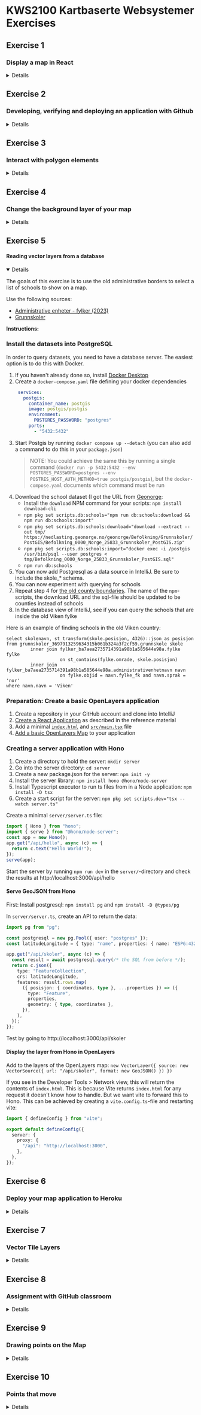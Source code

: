 # KWS2100 Kartbaserte Websystemer Exercises

## Exercise 1
###  Display a map in React

<details>

Create a React application that displays information on a map

1. If you're using IntelliJ, I recommend creating a new Empty project for your application
2. Use [Vite](https://vitejs.dev/guide/) to create a React + Typescript application
   * `npm install --save-dev vite && npm install react react-dom`
   * `npm pkg set scripts.dev="vite"`
   * Create `index.html` (critical line `<script src="src/main.tsx" type="module"></script>`)
   * Create `src/main.tsx` (critical line: `createRoot(document.getElementById("root")).render(<h1>Hello World</h1>)`)
3. Verify that you can make changes and see them displayed in the web page
   * If you want, you can deploy the application to GitHub pages now
4. Replace the App component with a component that uses OpenLayers to display a map
   * See [reference material](../README.md#creating-a-openlayers-map-in-react)
5. Add [fylker in Norway](https://github.com/robhop/fylker-og-kommuner/blob/main/Fylker-M.geojson) as a vector layer
   * Place the file in `public/geojson/fylker.json`
   * Add a layer to the map layers array: `new VectorLayer({source: new VectorSource({url: "/geojson/fylker.json", format: new GeoJSON()})})`
6. (Optional) Style the vector layer
7. (Optional) Change the style on hover
8. (Optional) Add schools from https://kart.dsb.no/ (Sårbare objekter > Videregående skoler)
9. (Optional) Deploy to GitHub pages

## Tips:

- In order to display a map with OpenLayers, you have to create a Map object with a View and at least one layer.
  The view must have center and zoom
- You can use `new OSM()` (for Open Street Maps) as your first layer
- Make sure you call the OpenLayers function `useGeographic()` at the top of your file. Otherwise, positions will be
  displayed as meters from the equator instead of degrees latitude and longitude
- If things are working weird, make sure you have `import {Map} from "ol"`, as there is a core JavaScript object that
  is also called `Map`. Also, avoid calling your React component ~~`Map`~~ (as I once did and struggled with for a
  long time)
- A common error is for the map `<div>` to have zero size. Make sure you style it with `height` and `width`

For a solution, check out [the reference code for lecture 1](https://github.com/kristiania-kws2100-2024/kristiania-kws2100-2024.github.io/tree/reference/01)

</details>

## Exercise 2
### Developing, verifying and deploying an application with Github

<details>

The goal of this exercise is the following:

- You should be able to display a React application in the web browser
- When you make a change to the application, you should see this change automatically
- The resulting application should be built with vite to a distribution folder
- You should be able to push changes to the web
- When you introduce an error, you don't want to break a working website
- You want to avoid introducing errors in the first place
- You should be able to cooperate with your team in a structured way

In the exercise, we will follow the official [Thinking in React](https://react.dev/learn/thinking-in-react) tutorial, and add TypeScript, GitHub and code reviews.

### Step 1: Create and commit a simple React application

1. [Create a new repository](https://github.com/new) on GitHub
2. In IntelliJ, select ☰ > File > New Project from Version Control and copy your new GitHub repo as the URL 
3. Create the `package.json` files for your React application and a dev-script
   1. `npm init -y`
   2. `npm i -D vite`
   3. `npm i react react-dom`
   4. `npm pkg set scripts.dev=vite`
4. Open `package.json` in IntelliJ and press the green "play button" by "dev"
5. Click on the URL in the console output to open a 404 page to the app
6. Create `index.html` (ideally, you use the `doc` template, but this is the minimal code needed)
    ```html
    <div id="root"></div>
    <script src="src/main.jsx" type="module"></script>
    ```
7. Create `src/main.jsx`:
    ```jsx
    import {createRoot} from "react-dom/client";
    import React from "react";

    createRoot(document.getElementById("root")).render(<h1>Hello World</h1>);
   ```
8. Commit and push the code

### Start collaboration

1. Join up with another student and share their project. One student should create a new IntelliJ project from the repository of the other (see step 2)
2. Add a GitHub Action New workflow at GitHub.com. Search for the Node.js template
3. This workflow will fail because you are missing a `test` script
4. Add a test script to execute [Prettier](https://prettier.io/)
   1. `npm i -D prettier`
   2. `npm pkg set scripts.test="prettier --check ."`
5. Run `npm test` locally. This is the same as what GitHub will run. This will fail because your code formatting isn't pretty yes
6. Run `npx prettier --write .` to fix your code formatting
7. Commit to Git and push
8. The project should now build with GitHub

To avoid commiting with errors, you should install the Prettier IntelliJ plugin:

1. Open IntelliJ Settings, go to Plugins, search for and install Prettier
2. Open IntelliJ Settings, go to Languages & Frameworks > JavaScript > Prettier and enable the prettier configuration (either Automatic or Manual)
3. Open your `package.json`-file, right click and select Apply Prettier Code Style Rules

### Deploy your application with GitHub pages

There is one tricky step to deployment. When your repository is named for example `https://github.com/kristiania-kws2100-2025/kws2100-kartbaserte-websystemer`,
GitHub pages will deploy to `https://kristiania-kws2100-2025.github.io/kws2100-kartbaserte-websystemer`. By default your JavaScript will be loaded from files like `/asset.js`, but GitHub pages will move this file to a subdirectory. To fix, this you have to instruct Vite to locate your application in a subdirectory, by specifying the `base` configuration property.

1. Create a `vite.config.js` file that specifies your base path:
   ```js
    import { defineConfig } from "vite";
    
    export default defineConfig({
      // Change "/my-repo" to be the name of your GitHub repository. For example
      // when my code is at https://github.com/kristiania-kws2100-2025/kws2100-kartbaserte-websystemer/
      // I should have `base: "/kws2100-kartbaserte-websystemer"`
      base: "/my-repo",
    });
   ```
2. Add a build script:
   - `npm pkg set scripts.build="vite build"`
3. Test this out by running `npm run build`. This should create some files under `dist/`. Add `dist/` to `.gitignore`
4. Add GitHub pages deployment scripts to your workflow file (under `.github/workflows/`)
   ```yaml
   # Most of the file is unchanged
   
   steps:
      # ...
      # keep the existing steps and add the following
      - run: npm run build
      - uses: actions/upload-pages-artifact@v3
        with:
          path: ./dist
      - uses: actions/deploy-pages@v4
   ```
5. You also have to give your workflow permissions to update GitHub pages for your project:
   ```yaml
   # Most of the file is unchanged
   
    # Add to the job section (under the jobs: keyword, at the same level as `steps` and `runs-on`)
    permissions:
      id-token: write
      pages: write
   ```
6. Turn on GitHub pages in your repository on GitHub: Under Settings > Pages, update Build and deployment > Source to be "GitHub Actions"
7. Commit and push the changes to `package.json`, `vite.config.js`, `.gitignore` and your workflow under `.github/workflows/`

Your project should now be deployed and available on the web.

### Do some React development

Follow the official [Thinking in React](https://react.dev/learn/thinking-in-react) tutorial, and add TypeScript, GitHub and code reviews.

1. You can copy the code from "Step 2: Build a static version in React" into a file named `App.jsx`, but add the React import line to the top:
   - `import React from "react"`
2. Update `main.jsx` to use `App.jsx`
    ```jsx
    import { createRoot } from "react-dom/client";
    import React from "react";
    import App from "./App";
    
    createRoot(document.getElementById("root")).render(<App />);
   ```
3. When you have gotten the code to work locally, you can commit and push and the application should update

### Introduce TypeScript on a branch

1. In IntelliJ: Go to the Git view ☰ > View > Tool Windows > Git
2. Right-click the `main` branch in the Git Windows and select "New branch from main..."
3. Enter a branch name
4. Install TypeScript: `npm i -D typescript`
5. Setup TypeScript's `tsconfig.json`-file: `npx tsc --init --jsx react`
6. Format `tsconfig.json`-file: `npx prettier --write tsconfig.json`
7. Add TypeScript checking to the `npm test`: `npm pkg set scripts.test="tsc --noEmit && prettier --check ."`
8. Rename `src/App.jsx` to `src/App.tsx`

You now get a lot of errors when you run `npm test`. Here is how to fix them:

1. Install the TypeScript definitions for React and React-DOM: `npm install -D @types/react @types/react-dom`
2. Define the TypeScript types in `App.tsx`. `function ProductCategoryRow`:
   ```tsx
   function ProductCategoryRow({ category }: { category: ReactNode }) {
      return (
        <tr>
          <th colSpan={2}>{category}</th>
        </tr>
      );
   }
   ```
3. For `function ProductRow`, you need to define the Product type based on PRODUCTS:
   ```tsx
   type Product = (typeof PRODUCTS)[number];

   function ProductRow({ product }: { product: Product }) {
     // ..
   }
   ```
4. `function ProductTable`:
   ```tsx
   function ProductTable({ products }: { products: Product[] }) {
     const rows: ReactNode[] = [];
     let lastCategory: ReactNode = null;
     // ..
   }
   ```
5. `function FilterableProductTable`:
   ```tsx
   function FilterableProductTable({ products }: { products: Product[] }) {
    // ...
   }
   ```
6. `npm test` should now run without error
7. Rename `main.tsx` and update the reference to this in `index.html`. This should leave you with one simple issue to fix
8. Commit and push the branch
9. In GitHub go to Pull requests and press New pull request
10. The other developer can now view the pull request, comment and ultimately merge the pull request into main
11. GitHub Actions will build the project based on which trigger (`on`) rules you have defined. You should try to customize this to only deploy when the pull request is merged
12. To avoid commiting changes with TypeScript errors, you can install [Husky](https://typicode.github.io/husky/) which runs `npm test` for you before each commit
    1. `npm install -D husky`
    2. `npx husky init`

### Develop a feature on a branch

1. Create a new branch (as in the last step)
2. Develop the [FilterableProductTable](https://react.dev/learn/thinking-in-react#step-3-find-the-minimal-but-complete-representation-of-ui-state) feature in the React tutorial
3. Commit and push as normal
4. Create a pull request, do a code review and merge the pull request

### Implement multiple languages by using TypeScript

The browser lets you determine the users preferred language by using `navigator.language` (when the user changes this, you can detect this by listening to `"languagechange"`).

You can use this to localize the texts in the UI by using React's context mechanism together with TypeScript. The details are left as part of the exercise, but here is an example of the effect we want:

```tsx
function SearchBar(/* ... parameter definition ... */) {
  const applicationText = useContext(ApplicationTextContext);
  return (
    <form>
      <input
        // ...  other attributes
        placeholder={applicationText.actions.searchPlaceholder}
      />
      <label>
        <input
            // ... other attributes
        />
        {applicationText.actions.onlyShowStock}
      </label>
    </form>
  );
}
```


</details>

## Exercise 3
### Interact with polygon elements

<details>

### Be prepared:

1. Make sure you have solved [exercise 1](#exercise-1) before your start. You need to have a working React application that displays kommuner on a map
2. You don't have to have published an application to the Internet with [exercise 2](#exercise-2), but it can be fun to show your work if you can

### Interactions with the map

- The user should be able to focus on their own position
- The user should be able to toggle display of kommune layer on and off
- When the user clicks on the map with kommuner on, an overlay should show the name of the clicked feature

Optional (this will probably be the topic for a later lecture)
  
- The system should show a list of features in an aside
- When the user changes the view, the list of features in the aside should reflect what the user sees
- When the user hovers on a feature in the map, the feature should be highlighted in the aside
- When the user hovers on a feature in the aside, the feature should be highlighted in the map

## Tips:

- In order to display a map with OpenLayers, you have to create a Map object with a View and at least one layer.
  The view must have center and zoom
- You can use `new OSM()` (for Open Street Maps) as your first layer
- Make sure you call the OpenLayers function `useGeographic()` at the top of your file. Otherwise, positions will be
  displayed as meters from the equator instead of degrees latitude and longitude
- If things are working weird, make sure you have `import {Map} from "ol"`, as there is a core JavaScript object that
  is also called `Map`. Also, avoid calling your React component ~~`Map`~~ (as I once did and struggled with for a
  long time)
- To deal with clicks, use `map.on` to add an event handler (and `map.un` to remove it) and use
  `layer.getSource().getFeaturesAtCoordinate()` to find the clicked feature

</details>

## Exercise 4
### Change the background layer of your map

<details>

### Preparations

1. Create a repository in your GitHub account and clone into IntelliJ
2. [Create a React Application](../README.md#creating-a-react-application) as described in the reference material
3. Add a minimal [`index.html`](../README.md#minimal-indexhtml) and [`src/main.tsx`](../README.md#minimal-srcmaintsx) file
4. Optionally, add [`.vite.config.ts`](../README.md#minimal-viteconfigts) and [`.github/workflows/publish-to-pages.yaml`](../README.md#minimal-githubworkflowspublish-to-github-pagesyml)
   to deploy your application to GitHub pages
5. [Add a basic OpenLayers Map](../README.md#creating-a-openlayers-map-in-react) to your application

You should now have a basic OpenLayers application

### The goal of the exercise

Implement a select that lets you pick between OpenStreetMap, Stadia, Ortophoto of Norway and an Arctic map.

### How to do it

1. Change `layers` so it's a React state instead of a property to initialize the `Map` object
   ```tsx
   const osmLayer = new TileLayer({source: new OSM()});
   
   export function Application() {
     // 
     const [baseLayer, setBaseLayer] = useState<Layer>(osmLayer);
     useEffect(() => map.setLayers([baseLayer]), [baseLayer]);
     // ... the current implementation goes here
   }
   ```
2. Implement a `<select />` that calls `setBaseLayer` to change the background layer. You can use
   [StadiaMaps](https://openlayers.org/en/latest/apidoc//module-ol_source_StadiaMaps-StadiaMaps.html)
   `const statiaLayer = new TileLayer({ source: new StadiaMaps({ layer: "alidade_smooth_dark" }) })` as the other
   layer
3. Implement an `<option>` in the select that uses [kartverkets topo background layer](https://kartkatalog.geonorge.no/metadata/topografisk-norgeskart-wmts--cache/8f381180-1a47-4453-bee7-9a3d64843efa)
   (note: this may be slow!). You must load the map definitions using the definition of the map, so you need some extra loading code:
   ```tsx
    import { optionsFromCapabilities } from "ol/source/WMTS";
    import { WMTSCapabilities } from "ol/format";
    const parser = new WMTSCapabilities();
    const kartverketTopoLayer = new TileLayer();
    fetch("https://cache.kartverket.no/v1/wmts/1.0.0/WMTSCapabilities.xml").then(
      async function (response) {
        const result = parser.read(await response.text());
        const options = optionsFromCapabilities(result, {
          layer: "toporaster",
          matrixSet: "webmercator",
        });
        kartverketTopoLayer.setSource(new WMTS(options!));
      },
    ); 
   ```
4. Implement an `<option>` for [aerial photos of Norway](https://kartkatalog.geonorge.no/metadata/norge-i-bilder-wmts-euref89-utm33/072662f8-41c9-4e9a-a55a-343dee0c3f84).
   **This is trickier than the last step**. The URL is `http://opencache.statkart.no/gatekeeper/gk/gk.open_nib_utm33_wmts_v2?SERVICE=WMTS&REQUEST=GetCapabilities`,
  `{ layer: "Nibcache_UTM33_EUREF89_v2", matrixSet: "default028mm", }`. However, this map has a projection that isn't supported by OpenLayers by default.
  In order to add projections support:
    - `npm install proj4`
    - `npm install -D @types/proj4`
    - Import proj4 in your code: `import proj4 from "proj4";`
    - Add the following code to define the projection: `proj4.defs([["EPSG:25833", "+proj=utm +zone=33 +ellps=GRS80 +towgs84=0,0,0,0,0,0,0 +units=m +no_defs +type=crs"]])`
      (I got this from [EPSG.io](https://epsg.io/25833))
    - Add the projection definitions to OpenLayers: `register(proj4);`
5. Implement an `<option>` for [a polar projection](https://arctic-sdi.org/services/topografic-basemap/). For unknown
   reasons, the WMTS definition of this map doesn't support Cross-Origin Resource Sharing so you can't request it in your
   application. Instead, download the XML-file and save it as `public/wmts/arctic-sdi.xml`.
    - Use the options `{ layer: "arctic_cascading", matrixSet: "3575", }`
    - Add the projection definition to the `proj4.defs` call: `["EPSG:3575", "+proj=laea +lat_0=90 +lon_0=10 +x_0=0 +y_0=0 +datum=WGS84 +units=m +no_defs +type=crs"]`
6. The arctic map looks unimpressive and somewhat strange. This is because the OpenLayers view currently is 
   Mercator-projection. It reshapes the arctic conic tiles to the Mercator cylindrical projection. To fix this, we need
   OpenLayers to change the view when the projection changes.
    - Instead of initializing the `view` option when creating the map, convert the view to `useState`:
      `const [view, setView] = useState(new View({ center: [10.8, 59.9], zoom: 7 }));`
    - Update the map view when the view is replaced: `useEffect(() => map.setView(view), [view])`
    - Pass the `setView` variable to the BaseLayerSelect: `<BaseLayerSelect setBaseLayer={setBaseLayer} setView={setView} />`
    - In the BaseLayerSelect, update the view when a new baseLayer is selected: 
      `useEffect(() => setView((v) => new View({ center: v.getCenter(), zoom: v.getZoom(), projection: selectedLayer.getSource()?.getProjection() }), [selectedLayer])`

### Additional task: Combine selecting a base layer with adding additional layers

In [exercise 3](#exercise-3) you added checkboxes for adding municipalities and schools to the map. Try to combine
the additional layers with the base layer selection.

### Additional task: Change the background map based on the user color theme

By using `window.matchMedia("(prefers-color-scheme: dark)")` you can determine whether the
user has enabled a dark color theme. You can `addEventListener` to the result of this call to
be updated when the user changes their settings.

Can you variate the Stadia map theme between for example `alidade_smooth_dark` and `alidade_smooth` based on the
user's preferences?


</details>

## Exercise 5
#### Reading vector layers from a database

<details open>

The goals of this exercise is to use the old administrative borders to select a list of schools to show on a map.

Use the following sources:

- [Administrative enheter - fylker (2023)](https://kartkatalog.geonorge.no/metadata/administrative-enheter-fylker-historiske-data-2023/7284fe8e-fed6-4172-ae56-a7f7c9fd4759)
- [Grunnskoler](https://kartkatalog.geonorge.no/metadata/grunnskoler/db4b872f-264d-434c-9574-57232f1e90d2)

**Instructions:**

### Install the datasets into PostgreSQL

In order to query datasets, you need to have a database server. The easiest option is to do this with Docker.

1. If you haven't already done so, install [Docker Desktop](https://www.docker.com/products/docker-desktop/)
2. Create a `docker-compose.yaml` file defining your docker dependencies
   ```yaml
    services:
      postgis:
        container_name: postgis
        image: postgis/postgis
        environment:
          POSTGRES_PASSWORD: "postgres"
        ports:
          - "5432:5432"
   ```
3. Start Postgis by running `docker compose up --detach` (you can also add a command to do this in your `package.json`)
   > NOTE: You could achieve the same this by running a single command (`docker run -p 5432:5432 --env POSTGRES_PASSWORD=postgres --env POSTRES_HOST_AUTH_METHOD=true postgis/postgis`), but the `docker-compose.yaml` documents which command must be run
4. Download the school dataset (I got the URL from [Geonorge](https://kartkatalog.geonorge.no/metadata/grunnskoler/db4b872f-264d-434c-9574-57232f1e90d2):
   * Install the `download` NPM command for your scripts: `npm install download-cli`
   * `npm pkg set scripts.db:schools="npm run db:schools:download && npm run db:schools:import"`
   * `npm pkg set scripts.db:schools:download="download --extract --out tmp/ https://nedlasting.geonorge.no/geonorge/Befolkning/Grunnskoler/PostGIS/Befolkning_0000_Norge_25833_Grunnskoler_PostGIS.zip"`
   * `npm pkg set scripts.db:schools:import="docker exec -i /postgis /usr/bin/psql --user postgres < tmp/Befolkning_0000_Norge_25833_Grunnskoler_PostGIS.sql"`
   * `npm run db:schools`
5. You can now add Postgresql as a data source in IntelliJ. Be sure to include the skole_* schema.
6. You can now experiment with querying for schools
7. Repeat step 4 for [the old county boundaries](https://kartkatalog.geonorge.no/metadata/administrative-enheter-fylker-historiske-data-2023/7284fe8e-fed6-4172-ae56-a7f7c9fd4759). The name of the `npm`-scripts, the download URL and the sql-file should be updated to be counties instead of schools
8. In the database view of IntelliJ, see if you can query the schools that are inside the old Viken fylke

Here is an example of finding schools in the old Viken country:

```postgresql
select skolenavn, st_transform(skole.posisjon, 4326)::json as posisjon
from grunnskoler_3697913259634315b061b324a3f2cf59.grunnskole skole
         inner join fylker_ba7aea2735714391a98b1a585644e98a.fylke fylke
                    on st_contains(fylke.omrade, skole.posisjon)
         inner join fylker_ba7aea2735714391a98b1a585644e98a.administrativenhetnavn navn
                    on fylke.objid = navn.fylke_fk and navn.sprak = 'nor'
where navn.navn = 'Viken'
```

### Preparation: Create a basic OpenLayers application

1. Create a repository in your GitHub account and clone into IntelliJ
2. [Create a React Application](../README.md#creating-a-react-application) as described in the reference material
3. Add a minimal [`index.html`](../README.md#minimal-indexhtml) and [`src/main.tsx`](../README.md#minimal-srcmaintsx) file
4. [Add a basic OpenLayers Map](../README.md#creating-a-openlayers-map-in-react) to your application

### Creating a server application with Hono

1. Create a directory to hold the server: `mkdir server`
2. Go into the server directory: `cd server`
3. Create a new package.json for the server: `npm init -y`
4. Install the server library: `npm install hono @hono/node-server`
5. Install Typescript executor to run ts files from in a Node application: `npm install -D tsx`
6. Create a start script for the server: `npm pkg set scripts.dev="tsx --watch server.ts"`

Create a minimal `server/server.ts` file:

```typescript
import { Hono } from "hono";
import { serve } from "@hono/node-server";
const app = new Hono();
app.get("/api/hello", async (c) => {
  return c.text("Hello World!");
});
serve(app);
```
Start the server by running `npm run dev` in the `server/`-directory and check the results at http://localhost:3000/api/hello

#### Serve GeoJSON from Hono

First: Install postgresql: `npm install pg` and `npm install -D @types/pg`

In `server/server.ts`, create an API to return the data:

```typescript
import pg from "pg";

const postgresql = new pg.Pool({ user: "postgres" });
const latitudeLongitude = { type: "name", properties: { name: "ESPG:4326" } };

app.get("/api/skoler", async (c) => {
  const result = await postgresql.query(/* the SQL from before */);
  return c.json({
    type: "FeatureCollection",
    crs: latitudeLongitude,
    features: result.rows.map(
      ({ posisjon: { coordinates, type }, ...properties }) => ({
        type: "Feature",
        properties,
        geometry: { type, coordinates },
      }),
    ),
  });
});
```

Test by going to http://localhost:3000/api/skoler

#### Display the layer from Hono in OpenLayers

Add to the layers of the OpenLayers map: `new VectorLayer({ source: new VectorSource({ url: "/api/skoler", format: new GeoJSON() }) })`

If you see in the Developer Tools > Network view, this will return the contents of `index.html`.
This is because Vite returns `index.html` for any request it doesn't know how to handle. But we want vite to
forward this to Hono. This can be achieved by creating a `vite.config.ts`-file and restarting vite:

```typescript
import { defineConfig } from "vite";

export default defineConfig({
  server: {
    proxy: {
      "/api": "http://localhost:3000",
    },
  },
});
```

</details>

## Exercise 6
### Deploy your map application to Heroku

<details>

This exercise has two parts: First we will deploy our server on Heroku. Second, we will use tiled vector layers to avoid
fetching unnecessary data.

### Be prepared:

1. Make sure you have solved [exercise 5](#exercise-5) before your start. You need to have a working React application
   with a [Hono] backend
2. Make sure you are signed up for [GitHub Student Developer Pack](https://education.github.com/pack) so you don't have to pay for the hosting
3. Read through the documentation about [Heroku for GitHub Students](https://www.heroku.com/github-students) so you understand how to avoid cloud bills

Your application structure should look like this:

```
<root-directory>/
  .gitignore       # should ignore dist, node_modules and other generated files
  dist/            # The output from the build process - generated by vite (add to .gitignore)
  node_modules/    # The local copy of dependencies - generated by npm (add to .gitignore)
  src/             # The client application
  package.json     # Contains scripts to run and dependencies
  index.html       # The starting point for the client code
  vite.config.ts   # Configuration for Vite, contains React plugin and proxy settings
  server/
    node_modules/    # The local copy of dependencies - generated by npm (add to .gitignore)
    package.json     # Contains scripts to run and dependencies
    server.ts        # The starting point for the server
  node_modules/    # The local copy of dependencies - generated by npm (add to .gitignore)
```

### Make your application ready for Heroku

Running an application on a hosting provider like Heroku is a little different from running it locally or on a static
site like Google Pages.

1. Since we have our own domain, we don't need to use our repository name as `base` in `vite.config.ts`
   - Remove the `base` parameter from `vite.config.ts` (not needed if you started with exercise 5)
   - Remove the prefix from vector source URLs (not needed if you started with exercise 5)
2. Heroku wants to decide the port by using the `PORT` environment variable
   - in `server/server.ts`, change the `serve()` call to include the port:
     ```typescript
     serve({
       fetch: app.fetch,
       port: process.env.PORT ? parseInt(process.env.PORT) : 3000,
     });
     ```
3. Heroku sets up the connection to the database in the environment variable `DATABASE_URL`.
   - In `server/server.ts` update how you create the database
    ```typescript
    const connectionString = process.env.DATABASE_URL;
    
    const postgresql = connectionString
      ? new pg.Pool({ connectionString, ssl: { rejectUnauthorized: false } })
      : new pg.Pool({ user: "postgres" });
    ```
   - (the option of `{ssl: { rejectUnathorized: false } }` is needed because of the way Heroku runs the database)
4. We need Hono to serve the code built by vite in the `dist` directory. Add the following to `server/server.ts`
```typescript
// This should be on the top with the other import statements
import { serveStatic } from "@hono/node-server/serve-static";

// .. the rest of the code goes here

// Make sure this is after you define "/api/skoler" or it will replace the API definition
app.use("*", serveStatic({ root: "../dist/" }));
```

The scripts also need to be set up to run with Heroku:

1. Heroku only installs the top-level dependencies, by default. We need to make it install `server` dependencies:
   - `npm pkg set scripts.postinstall="cd server && npm install --include=dev"`
2. When starting the application, Heroku runs `npm start` at the top level. We need this to start Hono:
   - `npm pkg set scripts.start="cd server && npm start"`
   - `cd server`
   - `npm pkg set scripts.start="tsx server.ts"`
3. Make sure `npm start` at the top level works correctly (it should start the server so you can access the React
   application at http://localhost:3000)

### Create the Heroku app

This approach uses the command line as much as possible. You can also create and manage your app using the
[Heroku Dashboard](https://dashboard.heroku.com/apps). Here you can see the deployment log under Activity in the Heroku Dashboard for your app
and the runtime log under More > View logs.

1. Download the [Heroku CLI](https://devcenter.heroku.com/articles/heroku-command-line)
2. `heroku login`
3. `heroku apps:create -a <app name>`
4. `heroku git:remote -a <app name>`
   - NOTE: This isn't always needed, but `apps:create` sometimes fails to set this up correctly
5. `git push heroku`
   - NOTE: If you are on a branch other than `main`, you can use `git push heroku HEAD:main`
6. `heroku open` (optional: opens a web browser to your Heroku application)
7. `heroku logs --tail` (optional): See the logs from Heroku in your console

### Setup the database on Heroku

The application will now display the map, but not the data from the database. If you look at the output
from `heroku logs --tail`, you will see "`Error: connect ECONNREFUSED 127.0.0.1:5432`". This means that Heroku
is trying to connect to PostgreSQL on localhost and fails. We need to create a database.

1. Create a database at Heroku: `heroku addons:create heroku-postgresql`
2. Wait for it to be ready. You can see this in the Heroku dashboard or with `heroku addons:info`
3. If you retry your application on Heroku and look at the logs, you will now see the following error: `relation "grunnskole" does not exist`,
   This means that the tables aren't created on Heroku's database.
4. Update your `package.json` file to load files into the database with Heroku. Here is a fragment:
   - `npm pkg set scripts.db:heroku="npm run db:heroku:postgis && npm run db:schools:heroku && npm run db:fylker2023:heroku && npm run db:prepare:heroku"`
   - `npm pkg set scripts.db:heroku:postgis="echo 'create extension postgis' | psql $DATABASE_URL"`
   - `npm pkg set scripts.db:schools:heroku="npm run db:schools:download && psql $DATABASE_URL < tmp/Befolkning_0000_Norge_25833_Grunnskoler_PostGIS.sql"`
   - `npm pkg set scripts.db:fylker2023:heroku="npm run db:fylker2023:download && psql $DATABASE_URL < tmp/Basisdata_0000_Norge_25833_Fylker_PostGIS.sql"`
   - `npm pkg set scripts.db:prepare:heroku="psql $DATABASE_URL < scripts/prepare-db.sql"`
5. Commit and push your code to Heroku
6. Run the db:heroku script on Heroku's servers to set up the database: `heroku run "npm run db:heroku"`
   - If something small goes wrong and you need to run something again, you can run `heroku run bash` to execute commands in a Heroku terminal
7. Your application should now show the schools as well

NOTE: To avoid occurring charges, delete your application with `heroku apps:destroy`

</details>

## Exercise 7
### Vector Tile Layers

<details>

Vector Tile Layers are used to get the client to only fetch the necessary data for displaying what the user sees. We
can use this to transform the municipality layers that we currently have in the `public/geojson` folder into objects
in the database, where we simplified data when the user zooms out and exact data when the user zooms in.

1. Download [kommuner](https://kartkatalog.geonorge.no/metadata/administrative-enheter-kommuner/041f1e6e-bdbc-4091-b48f-8a5990f3cc5b) from GeoNorge
   as you already have with schools and fylker. Make sure you create a script for downloading and importing the data in
   `package.json` so it's easy to set up in the future (and on Heroku)
2. Create a endpoint at `/api/kommuner` with Hono that returns all municipalities. The database query should look something like this
   (but include the schema):
    ```postgresql
    select kommunenummer, kommunenavn, st_transform(omrade, 4326)::json as geometry
    from kommune
    ```
3. If you try to execute this API, you will notice that it downloads a lot of data. We can fix this by simplifying the geometries
   before returning them: Change the query for geometry to `st_transform(st_simplify(omrade, 100), 4326)::json`
   (notice that the number "100" is in the units of the geometry. As `omrade` is stored in UTM-33 (aka 25833), this is in
   meters. If you transform to 4326 (latitude, longitude) before you simplify, this will break)
4. If you try to zoom in to a a detailed point on the map, you will see that the borders no longer are correct.
   For example, the river in `new View({ center: [11.05, 59.95], zoom: 14 })`
5. You can create a vector tile service for municipalities (you can do this in addition to the query above):
    ```typescript
    app.get("/api/kommuner/:z/:x/:y", async (c) => {
      const { x, y, z } = c.req.param();
      const simplification = parseInt(z) > 10 ? 10 : 100;
      const sql = `
          select st_asmvt(tile)
          from (select ST_AsMVTGeom(
                               -- 3857 is web mercator, which is what MVT tiles use
                               st_transform(st_simplify(omrade, $4), 3857),
                               st_tileenvelope($1, $2, $3),
                               4096, 256, true
                       ) geometry
                -- include the schema on the next line
                from kommune) tile
      `;
      const result = await postgresql.query(sql, [z, x, y, simplification]);
      return c.body(result.rows[0].st_asmvt, 200, {
        "Content-Type": "application/vnd.mapbox-vector-tile",
      });
    });
    ```
6. Change the `municipalitiesLayer` used by OpenLayers to consume the vector tiles:
    ```tsx
    const municipalityLayer = new VectorTileLayer({
      source: new VectorTile({ url: "/api/kommuner/{z}/{x}/{y}", format: new MVT() }),
    });
    ```
The tiles will now use little data at all zoom levels, but when you zoom in, the simplified polygons will be replaced by
precise ones. Notice that the tiles will load slowly as Node doesn't support multiple requests at the same time.
(NodeJs isn't ideal for a map backend server for this reason, but it's simpler to work with fewer technologies)

Make sure you deploy your code to Heroku!

To speed it up, can you find a way to preprocess the transformations while importing the data?

Can you implement a vector tile layer that shows [addresses](https://kartkatalog.geonorge.no/metadata/matrikkelen-vegadresse/e628729b-90fc-4f32-b018-655e045c541d)
when the zoom level is 15 or higher?

</details>

## Exercise 8
### Assignment with GitHub classroom

<details>

In order to complete the assignment, you need to create a repository with the invitation link to GitHub classroom. If you don't use this link, your repository will either be public or the teacher will not have access to review the code. Neither option is possible.

1. One of the team members should the link in the assignment to generate a repository which will live under https://github.com/kristiania-kws2100-2025
2. Go to your repository on GitHub in the web browser. Under Settings > Collaborators, add your team members as Admin and your reviewers as Reader
3. All team members should go the repository front page. Press the green Code button and copy the URL
4. In IntelliJ, select File > New > Project from version control... and paste the GitHub URL
5. Go thought the [setup steps in the reference description](../README.md#creating-a-react-application)
6. Commit and push you application
7. Make sure all the team members can work on the application

### ⚠️⚠️⚠️ Are you unable to clone the repository using IntelliJ?

IntelliJ's function "Log In via GitHub..." is broken. Instead you must use the token function.

1. Click "Use token"
2. In the new dialog that comes up, select "Generate..."
3. This will bring up a new browser tab. You can leave the suggested choices, but the "Note" field must be unique so you must change it the second time. You may want to change Expiration
4. Copy the generated token (using the copy button in the browser) and paste it into the Token field in IntelliJ

You should not be able to clone, push and pull to the GitHub repository

### ⚠️⚠️⚠️ Have you worked in a different repository and want to keep your commit history?

1. Open IntelliJ with the project you were working in
2. From the menu, select Git > Manage remotes ...
3. Double click "origin" and replace the URL with the URL to the GitHub repository you generated from the assignment
4. Push to the repository.
   - If given the question, select to "Rebase"
   - If you get the message that the repository doesn't exist and are offered to log in, follow the steps above
5. Pushing may fail, in which case you can go the command line and run `git push --force`

</details>

## Exercise 9
### Drawing points on the Map

<details>

The goal of this exercise is to draw point features on the map. The points should be saved to localStorage so they remain when the user refreshes. Optionally, you can add a way to set properties on the features and make the drawing style reflect these properties.

Preparation:

1. Create a new repository on GitHub pages
2. Clone the repository to a new IntelliJ project
3. Create a React Application with OpenLayers and deployment to GitHub pages with GitHub Actions

Drawing points on the map

1. Create a button with the label "Draw point". When the user clicks the button, there should be a point on the map where the user clicked
   - Hint: When the user presses the button, you need to call `map.addInteraction(new Draw())`
   - Hint: `new Draw()` takes as an argument a vector source. To see the points the map must contain a layer with this source
   - Hint: `vectorSource.on("addfeature")` can be used to call `map.removeInteraction()` when the user has clicked
2. Add a style to the drawing layer
3. Save the points to localStorage when something is updated
   - Hint: `vectorSource.on("change")` can be used to trigger behavior when something changes
   - Hint: `new GeoJSON().writeFeatures(vectorSource.getFeatures())` can be used turn the features to GeoJSON
   - Hint: `vectorSource.addFeatures(new GeoJSON().readFeature())` can be used turn textual features into feature objects
4. Show a dialog when the user adds a feature to let the user change feature properties
   - Hint: Call `feature.setProperties({ name: name })` to change the properties in an `useEffect`. This renders the layer again and triggers the vectorSource `"change"` event
5. Optional: Clicking on a feature in the map can bring up a dialog to change the properties again or remove the feature from the layer

</details>

## Exercise 10
### Points that move

<details>

1. Using the notes from [lecture 10](../README.md#lecture-10-points-that-move), create a map with public transportation in Norway.
2. Try to use [MapboxVectorLayer](https://openlayers.org/en/latest/examples/mapbox-vector-layer.html) to show the background map from a vector source
   - `npm install ol-mapbox-style`
   - `const backgroundLayer = new MapboxVectorLayer({ styleUrl: "mapbox://styles/mapbox/bright-v9" });`
   - To deploy to GitHub pages, you need to sign up and create an accessToken for your GitHub pages domain
3. Create and retain React State objects from the ENTUR Feed with a history of positions. Create two Vector Layers from the vehicles: The Point-based one with the current position and a VectorSource with LineStrings for the historical positions of the vehicles0

</details>